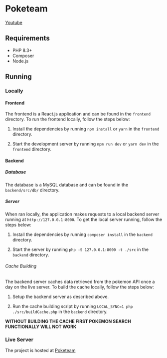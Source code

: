 # Poketeam

[Youtube](https://youtu.be/tEQ1HuHwKFU)

## Requirements

- PHP 8.3+
- Composer
- Node.js

## Running

### Locally

#### Frontend

The frontend is a React.js application and can be found in the `frontend` directory. To run the frontend locally, follow the steps below:

1. Install the dependencies by running `npm install` or `yarn` in the `frontend` directory.

2. Start the development server by running `npm run dev` or `yarn dev` in the `frontend` directory.

#### Backend

##### Database

The database is a MySQL database and can be found in the `backend/src/db/` directory.

##### Server
When ran locally, the application makes requests to a local backend server running at `http://127.0.0.1:8000`. To get
the local server running, follow the steps below:

1. Install the dependencies by running `composer install` in the `backend` directory.

2. Start the server by running `php -S 127.0.0.1:8000 -t ./src` in the `backend` directory.

###### Cache Building

The backend server caches data retrieved from the pokemon API once a day on the live server. To build the cache locally, follow the steps below:

1. Setup the backend server as described above.

2. Run the cache building script by running `LOCAL_SYNC=1 php ./src/buildCache.php` in the `backend` directory.

**WITHOUT BUILDING THE CACHE FIRST POKEMON SEARCH FUNCTIONALLY WILL NOT WORK** 

### Live Server

The project is hosted at [Poketeam](http://169.239.251.102:3341/~madiba.quansah/poketeam/)
